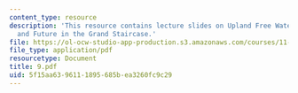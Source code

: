 ```yaml
---
content_type: resource
description: 'This resource contains lecture slides on Upland Free Water: Past, Present
  and Future in the Grand Staircase.'
file: https://ol-ocw-studio-app-production.s3.amazonaws.com/courses/11-959-reforming-natural-resources-governance-failings-of-scientific-rationalism-and-alternatives-for-building-common-ground-january-iap-2007/5f15aa6396111895685bea3260fc9c29_9.pdf
file_type: application/pdf
resourcetype: Document
title: 9.pdf
uid: 5f15aa63-9611-1895-685b-ea3260fc9c29
---
```

